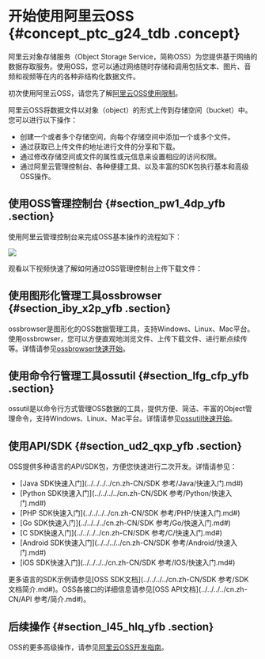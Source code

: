 # 开始使用阿里云OSS {#concept_ptc_g24_tdb .concept}

阿里云对象存储服务（Object Storage Service，简称OSS）为您提供基于网络的数据存取服务。使用OSS，您可以通过网络随时存储和调用包括文本、图片、音频和视频等在内的各种非结构化数据文件。

初次使用阿里云OSS，请您先了解[阿里云OSS使用限制](../../../../cn.zh-CN/产品简介/使用限制.md#)。

阿里云OSS将数据文件以对象（object）的形式上传到存储空间（bucket）中。您可以进行以下操作：

-   创建一个或者多个存储空间，向每个存储空间中添加一个或多个文件。
-   通过获取已上传文件的地址进行文件的分享和下载。
-   通过修改存储空间或文件的属性或元信息来设置相应的访问权限。
-   通过阿里云管理控制台、各种便捷工具、以及丰富的SDK包执行基本和高级OSS操作。

## 使用OSS管理控制台 {#section_pw1_4dp_yfb .section}

使用阿里云管理控制台来完成OSS基本操作的流程如下：

![](http://static-aliyun-doc.oss-cn-hangzhou.aliyuncs.com/assets/img/4330/154380897133568_zh-CN.jpg)

观看以下视频快速了解如何通过OSS管理控制台上传下载文件：

## 使用图形化管理工具ossbrowser {#section_iby_x2p_yfb .section}

ossbrowser是图形化的OSS数据管理工具，支持Windows、Linux、Mac平台。使用ossbrowser，您可以方便直观地浏览文件、上传下载文件、进行断点续传等。详情请参见[ossbrowser快速开始](../../../../cn.zh-CN/常用工具/ossbrowser/快速开始.md#)。

## 使用命令行管理工具ossutil {#section_lfg_cfp_yfb .section}

ossutil是以命令行方式管理OSS数据的工具，提供方便、简洁、丰富的Object管理命令，支持Windows、Linux、Mac平台。详情请参见[ossutil快速开始](../../../../cn.zh-CN/常用工具/ossutil/快速开始.md#)。

## 使用API/SDK {#section_ud2_qxp_yfb .section}

OSS提供多种语言的API/SDK包，方便您快速进行二次开发。详情请参见：

-   [Java SDK快速入门](../../../../cn.zh-CN/SDK 参考/Java/快速入门.md#)
-   [Python SDK快速入门](../../../../cn.zh-CN/SDK 参考/Python/快速入门.md#)
-   [PHP SDK快速入门](../../../../cn.zh-CN/SDK 参考/PHP/快速入门.md#)
-   [Go SDK快速入门](../../../../cn.zh-CN/SDK 参考/Go/快速入门.md#)
-   [C SDK快速入门](../../../../cn.zh-CN/SDK 参考/C/快速入门.md#)
-   [Android SDK快速入门](../../../../cn.zh-CN/SDK 参考/Android/快速入门.md#)
-   [iOS SDK快速入门](../../../../cn.zh-CN/SDK 参考/IOS/快速入门.md#)

更多语言的SDK示例请参见[OSS SDK文档](../../../../cn.zh-CN/SDK 参考/SDK 文档简介.md#)。OSS各接口的详细信息请参见[OSS API文档](../../../../cn.zh-CN/API 参考/简介.md#)。

## 后续操作 {#section_l45_hlq_yfb .section}

OSS的更多高级操作，请参见[阿里云OSS开发指南](../../../../cn.zh-CN/开发指南/基本概念介绍.md#)。

